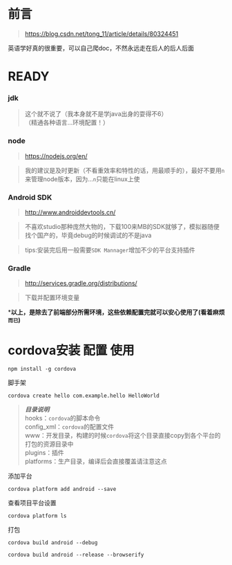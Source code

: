 # 前言
> https://blog.csdn.net/tong_11/article/details/80324451

英语学好真的很重要，可以自己爬doc，不然永远走在后人的后人后面

# READY
### jdk
> 这个就不说了（我本身就不是学java出身的耍得不6）
> <br>（精通各种语言...环境配置！）

### node
> https://nodejs.org/en/

> 我的建议是及时更新（不看重效率和特性的话，用最顺手的），最好不要用`n`来管理node版本，因为...`n`只能在linux上使

### Android SDK
> http://www.androiddevtools.cn/

> 不喜欢studio那种庞然大物的，下载100来MB的SDK就够了，模拟器随便找个国产的，毕竟debug的时候调试的不是java

> tips:安装完后用一般需要`SDK Mannager`增加不少的平台支持插件

### Gradle
> http://services.gradle.org/distributions/

> 下载并配置环境变量

***以上，是除去了前端部分所需环境，这些依赖配置完就可以安心使用了(看着麻烦`而已`)**

# cordova安装 配置 使用
```
npm install -g cordova
```
脚手架
```
cordova create hello com.example.hello HelloWorld
```
> ***目录说明***
> <br>hooks：`cordova`的脚本命令
> <br>config_xml：`cordova`的配置文件
> <br>www：开发目录，构建的时候`cordova`将这个目录直接copy到各个平台的打包的资源目录中
> <br>plugins：插件
> <br>platforms：生产目录，编译后会直接覆盖请注意这点

添加平台
```
cordova platform add android --save
```
查看项目平台设置
```
cordova platform ls
```
打包
```
cordova build android --debug
```
```
cordova build android --release --browserify
```
